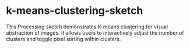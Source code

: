 # k-means-clustering-sketch
This Processing sketch demonstrates K-means clustering for visual abstraction of images. It allows users to interactively adjust the number of clusters and toggle pixel sorting within clusters.
